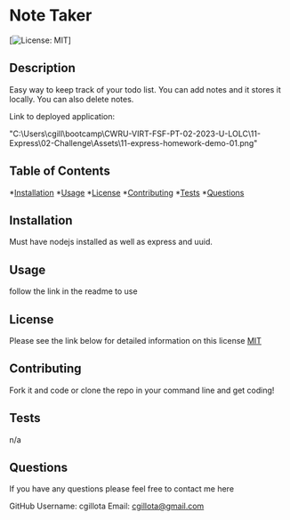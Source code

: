 # Note Taker
   [![License: MIT](https://img.shields.io/badge/License-MIT-yellow.svg)]

  ## Description
   
  Easy way to keep track of your todo list. You can add notes and it stores it locally. You can also delete notes.  

Link to deployed application: 

"C:\Users\cgill\bootcamp\CWRU-VIRT-FSF-PT-02-2023-U-LOLC\11-Express\02-Challenge\Assets\11-express-homework-demo-01.png"

  ## Table of Contents
  *[Installation](#installation)
  *[Usage](#usage)
  *[License](#license)
  *[Contributing](#contributing)
  *[Tests](#tests)
  *[Questions](#questions)

  ## Installation
 
  Must have nodejs installed as well as express and uuid.

  ## Usage
  
  follow the link in the readme to use

  ## License 

  Please see the link below for detailed information on this license
  [MIT](https://opensource.org/licenses/MIT)

  ## Contributing
  
  Fork it and code or clone the repo in your command line and get coding! 

  ## Tests
  
  n/a

  ## Questions 

  If you have any questions please feel free to contact me here  

  GitHub Username: cgillota
  Email: cgillota@gmail.com


